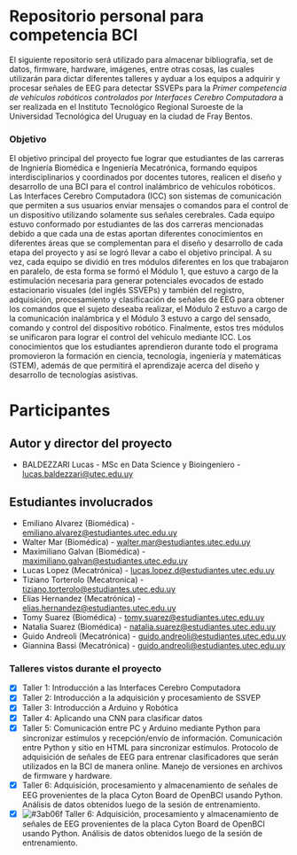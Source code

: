 # Repositorio personal para competencia BCI

El siguiente repositorio será utilizado para almacenar bibliografía, set de datos, firmware, hardware, imágenes, entre otras cosas, las cuales utilizarán para dictar diferentes talleres y ayduar a los equipos a adquirir y procesar señales de EEG para detectar SSVEPs para la _Primer competencia de vehículos robóticos controlados por Interfaces Cerebro Computadora_ a ser realizada en el Instituto Tecnológico Regional Suroeste de la Universidad Tecnológica del Uruguay en la ciudad de Fray Bentos.

### Objetivo 

El objetivo principal del proyecto fue lograr que estudiantes de las carreras de Ingniería Biomédica e Ingeniería Mecatrónica, formando equipos interdisciplinarios y coordinados por docentes tutores, realicen el diseño y desarrollo de una BCI para el control inalámbrico de vehículos robóticos. Las Interfaces Cerebro Computadora (ICC) son sistemas de comunicación que permiten a sus usuarios enviar mensajes o comandos para el control de un dispositivo utilizando solamente sus señales cerebrales. Cada equipo estuvo conformado por estudiantes de las dos carreras mencionadas debido a que cada una de estas aportan diferentes conocimientos en diferentes áreas que se complementan para el diseño y desarrollo de cada etapa del proyecto y así se logró llevar a cabo el objetivo principal. A su vez, cada equipo se dividió en tres módulos diferentes en los que trabajaron en paralelo, de esta forma se formó el Módulo 1, que estuvo a cargo de la estimulación necesaria para generar potenciales evocados de estado estacionario visuales (del inglés SSVEPs) y también del registro, adquisición, procesamiento y clasificación de señales de EEG para obtener los comandos que el sujeto deseaba realizar, el Módulo 2 estuvo a cargo de la comunicación inalámbrica y el Módulo 3 estuvo a cargo del sensado, comando y control del dispositivo robótico. Finalmente, estos tres módulos se unificaron para lograr el control del vehículo mediante ICC. Los conocimientos que los estudiantes aprendieron durante todo el programa promovieron la formación en ciencia, tecnología, ingeniería y matemáticas (STEM), además de que permitirá el aprendizaje acerca del diseño y desarrollo de tecnologías asistivas.

# Participantes

## Autor y director del proyecto

- BALDEZZARI Lucas - MSc en Data Science y Bioingeniero - lucas.baldezzari@utec.edu.uy

## Estudiantes involucrados

- Emiliano Alvarez (Biomédica) - emiliano.alvarez@estudiantes.utec.edu.uy
- Walter Mar (Biomédica) - walter.mar@estudiantes.utec.edu.uy
- Maximiliano Galvan (Biomédica) - maximiliano.galvan@estudiantes.utec.edu.uy
- Lucas Lopez (Mecatrónica) - lucas.lopez.d@estudiantes.utec.edu.uy
- Tiziano Torterolo (Mecatronica) - tiziano.torterolo@estudiantes.utec.edu.uy
- Elias Hernandez (Mecatrónica) - elias.hernandez@estudiantes.utec.edu.uy
- Tomy Suarez (Biomédica) - tomy.suarez@estudiantes.utec.edu.uy
- Natalia Suarez (Biomédica) - natalia.suarez@estudiantes.utec.edu.uy
- Guido Andreoli (Mecatrónica) - guido.andreoli@estudiantes.utec.edu.uy 
- Giannina Bassi (Mecatrónica) - guido.andreoli@estudiantes.utec.edu.uy

### Talleres vistos durante el proyecto

- [x] Taller 1: Introducción a las Interfaces Cerebro Computadora
- [x] Taller 2: Introducción a la adquisición y procesamiento de SSVEP
- [x] Taller 3: Introducción a Arduino y Robótica
- [x] Taller 4: Aplicando una CNN para clasificar datos
- [x] Taller 5: Comunicación entre PC y Arduino mediante Python para sincronizar estímulos y recepción/envío de información.  Comunicación entre Python y sitio en HTML para sincronizar estímulos. Protocolo de adquisición de señales de EEG para entrenar clasificadores que serán utilizados en la BCI de manera online. Manejo de versiones en archivos de firmware y hardware.
- [x] Taller 6: Adquisición, procesamiento y almacenamiento de señales de EEG provenientes de la placa Cyton Board de OpenBCI usando Python. Análisis de datos obtenidos luego de la sesión de entrenamiento.
- [X] ![#3ab06f](https://via.placeholder.com/15/3ab06f/000000?text=+) Taller 6: Adquisición, procesamiento y almacenamiento de señales de EEG provenientes de la placa Cyton Board de OpenBCI usando Python. Análisis de datos obtenidos luego de la sesión de entrenamiento.